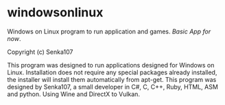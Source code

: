 # windowsonlinux
Windows on Linux program to run application and games. *Basic App for now*.

Copyright (c) Senka107

This program was designed to run applications designed for Windows on Linux. Installation does not require any special packages already installed, the installer will install them automatically from apt-get. This program was designed by Senka107, a small developer in C#, C, C++, Ruby, HTML, ASM and python. Using Wine and DirectX to Vulkan.
